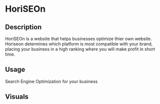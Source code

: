 # HoriSEOn

## Description
HoriSEOn is a website that helps businesses optimize thier own website. Horiseon determines which platform is most compatible with your brand, placing your business in a high ranking where you will make profit in short time.

## Usage
Search Engine Optimization for your business

## Visuals
